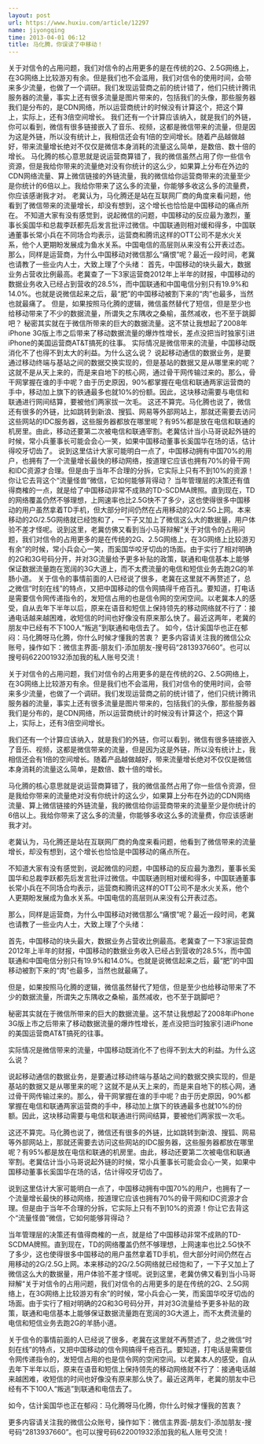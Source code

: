 ```yaml
---
layout: post
url: https://www.huxiu.com/article/12297
name: jiyongqing
time: 2013-04-01 06:12
title: 马化腾，你误读了中移动！
---
```

关于对信令的占用问题，我们对信令的占用更多的是在传统的2G、2.5G网络上，在3G网络上比较游刃有余。但是我们也不会滥用，我们对信令的使用时间，会带来多少流量，也做了一个调研。我们发现运营商之前的统计错了，他们只统计腾讯服务器的流量，事实上还有很多流量是图片带来的，包括我们的头像，那些服务器我们是分布的，是CDN网络，所以运营商统计的时候没有计算这个，把这个算上，实际上，还有3倍空间增长。 我们还有一个计算应该纳入，就是我们的外链，你可以看到，微信有很多链接嵌入了音乐、视频，这都是微信带来的流量，但是因为这是外链，所以没有统计上，我相信还会有1倍的空间增长。随着产品越做越好，带来流量增长绝对不仅仅是微信本身消耗的流量这么简单，是数倍、数十倍的增长。 马化腾的核心意思就是说运营商算错了，我的微信虽然占用了你一些信令资源，但是我给你带来的流量绝对没有你统计的这么少，如果算上分布在外边的CDN网络流量、算上微信链接的外链流量，我的微信给你运营商带来的流量至少是你统计的6倍以上。我给你带来了这么多的流量，你能够多收这么多的流量费，你应该感谢我才对。 老冀认为，马化腾还是站在互联网厂商的角度来看问题，他看到了微信带来的流量增长，却没有想到，这个增长也恰恰是中国移动的痛点所在。 不知道大家有没有感觉到，说起微信的问题，中国移动的反应最为激烈，董事长奚国华和总裁李跃都先后发言批评过微信。中国联通则相对缓和得多，中国联通董事长常小兵在不同场合均表示，运营商和腾讯这样的OTT公司不是水火关系，他个人更期盼发展成为鱼水关系。中国电信的高层则从来没有公开表过态。 那么，同样是运营商，为什么中国移动对微信那么“痛恨”呢？最近一段时间，老冀也请教了一些业内人士，大致上理了个头绪： 首先，中国移动的块头最大，数据业务占营收比例最高。老冀查了一下3家运营商2012年上半年的财报，中国移动的数据业务收入已经占到营收的28.5%，而中国联通和中国电信分别只有19.9%和14.0%。也就是说微信起来之后，最“肥”的中国移动被割下来的“肉”也最多，当然也就最痛了。 但是，如果按照马化腾的逻辑，微信虽然替代了短信，但是至少也给移动带来了不少的数据流量，所谓失之东隅收之桑榆，虽然减收，也不至于跳脚吧？ 秘密其实就在于微信所带来的巨大的数据流量。这不禁让我想起了2008年iPhone 3G版上市之后带来了移动数据流量的爆炸性增长，差点没把当时独家引进iPhone的美国运营商AT&T搞死的往事。 实际情况是微信带来的流量，中国移动既消化不了也得不到太大的利益。为什么这么说？ 说起移动通信的数据业务，是要通过移动终端与基站之间的数据交换实现的，但是基站的数据又是从哪里来的呢？这就不是从天上来的，而是来自地下的核心网，通过骨干网传输过来的。那么，骨干网掌握在谁的手中呢？由于历史原因，90%都掌握在电信和联通两家运营商的手中，移动加上旗下的铁通最多也就10%的份额。因此，这块移动需要与电信和联通进行网间结算，要被他们两家拔一次毛。 这还不算完。马化腾也说了，微信还有很多的外链，比如跳转到新浪、搜狐、网易等外部网站上，那就还需要去访问这些网站的IDC服务器，这些服务器都放在哪里呢？有95%都是放在电信和联通的机房里。由此，移动还要第二次被电信和联通宰割。老冀估计当小马哥说起外链的时候，常小兵董事长可能会会心一笑，如果中国移动董事长奚国华在场的话，估计得咬牙切齿了。 说到这里估计大家可能明白一点了，中国移动拥有中国70%的用户，也拥有了一个流量增长最快的移动网络，按道理它应该也拥有70%的骨干网和IDC资源才合理。但是由于当年不合理的分拆，它实际上只有不到10%的资源！你让它去背这个“流量怪兽”微信，它如何能够背得动？ 当年管理层的决策还有值得商榷的一点，就是给了中国移动非常不成熟的TD-SCDMA牌照。直到现在，TD的网络覆盖仍然不够理想，上网速率也比2.5G快不了多少，这也使得很多中国移动的用户虽然拿着TD手机，但大部分时间仍然在占用移动的2G/2.5G上网。本来移动的2G/2.5G网络就已经饱和了，一下子又加上了微信这么大的数据量，用户体验不差才怪呢。说到这里，老冀仿佛又看到当小马哥辩解“关于对信令的占用问题，我们对信令的占用更多的是在传统的2G、2.5G网络上，在3G网络上比较游刃有余”的时候，常小兵会心一笑，而奚国华咬牙切齿的场面。由于实行了相对明确的2G和3G号码分开，并对3G流量给予更多补贴的政策，联通和电信基本上能够保证数据流量跑在宽阔的3G大道上，而不太费流量的电信和短信业务去跑2G的羊肠小道。 关于信令的事情前面的人已经说了很多，老冀在这里就不再赘述了，总之微信“时刻在线”的特点，又把中国移动的信令网搞得千疮百孔。要知道，打电话是需要信令网传递指令的，发短信占用的也是信令网的空闲空间。以老冀本人的感受，自从去年下半年以后，原来在语音和短信上保持领先的移动网络就不行了：接通电话越来越困难，收短信的时间也好像没有原来那么快了。最近这两年，老冀的朋友中已经有不下100人“叛逃”到联通和电信去了。 如今，估计奚国华也正在郁闷：马化腾呀马化腾，你什么时候才懂我的苦衷？ 更多内容请关注我的微信公众账号，操作如下：微信主界面-朋友们-添加朋友-搜号码“2813937660”。也可以搜号码622001932添加我的私人账号交流！

关于对信令的占用问题，我们对信令的占用更多的是在传统的2G、2.5G网络上，在3G网络上比较游刃有余。但是我们也不会滥用，我们对信令的使用时间，会带来多少流量，也做了一个调研。我们发现运营商之前的统计错了，他们只统计腾讯服务器的流量，事实上还有很多流量是图片带来的，包括我们的头像，那些服务器我们是分布的，是CDN网络，所以运营商统计的时候没有计算这个，把这个算上，实际上，还有3倍空间增长。

我们还有一个计算应该纳入，就是我们的外链，你可以看到，微信有很多链接嵌入了音乐、视频，这都是微信带来的流量，但是因为这是外链，所以没有统计上，我相信还会有1倍的空间增长。随着产品越做越好，带来流量增长绝对不仅仅是微信本身消耗的流量这么简单，是数倍、数十倍的增长。

马化腾的核心意思就是说运营商算错了，我的微信虽然占用了你一些信令资源，但是我给你带来的流量绝对没有你统计的这么少，如果算上分布在外边的CDN网络流量、算上微信链接的外链流量，我的微信给你运营商带来的流量至少是你统计的6倍以上。我给你带来了这么多的流量，你能够多收这么多的流量费，你应该感谢我才对。

老冀认为，马化腾还是站在互联网厂商的角度来看问题，他看到了微信带来的流量增长，却没有想到，这个增长也恰恰是中国移动的痛点所在。

不知道大家有没有感觉到，说起微信的问题，中国移动的反应最为激烈，董事长奚国华和总裁李跃都先后发言批评过微信。中国联通则相对缓和得多，中国联通董事长常小兵在不同场合均表示，运营商和腾讯这样的OTT公司不是水火关系，他个人更期盼发展成为鱼水关系。中国电信的高层则从来没有公开表过态。

那么，同样是运营商，为什么中国移动对微信那么“痛恨”呢？最近一段时间，老冀也请教了一些业内人士，大致上理了个头绪：

首先，中国移动的块头最大，数据业务占营收比例最高。老冀查了一下3家运营商2012年上半年的财报，中国移动的数据业务收入已经占到营收的28.5%，而中国联通和中国电信分别只有19.9%和14.0%。也就是说微信起来之后，最“肥”的中国移动被割下来的“肉”也最多，当然也就最痛了。

但是，如果按照马化腾的逻辑，微信虽然替代了短信，但是至少也给移动带来了不少的数据流量，所谓失之东隅收之桑榆，虽然减收，也不至于跳脚吧？

秘密其实就在于微信所带来的巨大的数据流量。这不禁让我想起了2008年iPhone 3G版上市之后带来了移动数据流量的爆炸性增长，差点没把当时独家引进iPhone的美国运营商AT&T搞死的往事。

实际情况是微信带来的流量，中国移动既消化不了也得不到太大的利益。为什么这么说？

说起移动通信的数据业务，是要通过移动终端与基站之间的数据交换实现的，但是基站的数据又是从哪里来的呢？这就不是从天上来的，而是来自地下的核心网，通过骨干网传输过来的。那么，骨干网掌握在谁的手中呢？由于历史原因，90%都掌握在电信和联通两家运营商的手中，移动加上旗下的铁通最多也就10%的份额。因此，这块移动需要与电信和联通进行网间结算，要被他们两家拔一次毛。

这还不算完。马化腾也说了，微信还有很多的外链，比如跳转到新浪、搜狐、网易等外部网站上，那就还需要去访问这些网站的IDC服务器，这些服务器都放在哪里呢？有95%都是放在电信和联通的机房里。由此，移动还要第二次被电信和联通宰割。老冀估计当小马哥说起外链的时候，常小兵董事长可能会会心一笑，如果中国移动董事长奚国华在场的话，估计得咬牙切齿了。

说到这里估计大家可能明白一点了，中国移动拥有中国70%的用户，也拥有了一个流量增长最快的移动网络，按道理它应该也拥有70%的骨干网和IDC资源才合理。但是由于当年不合理的分拆，它实际上只有不到10%的资源！你让它去背这个“流量怪兽”微信，它如何能够背得动？

当年管理层的决策还有值得商榷的一点，就是给了中国移动非常不成熟的TD-SCDMA牌照。直到现在，TD的网络覆盖仍然不够理想，上网速率也比2.5G快不了多少，这也使得很多中国移动的用户虽然拿着TD手机，但大部分时间仍然在占用移动的2G/2.5G上网。本来移动的2G/2.5G网络就已经饱和了，一下子又加上了微信这么大的数据量，用户体验不差才怪呢。说到这里，老冀仿佛又看到当小马哥辩解“关于对信令的占用问题，我们对信令的占用更多的是在传统的2G、2.5G网络上，在3G网络上比较游刃有余”的时候，常小兵会心一笑，而奚国华咬牙切齿的场面。由于实行了相对明确的2G和3G号码分开，并对3G流量给予更多补贴的政策，联通和电信基本上能够保证数据流量跑在宽阔的3G大道上，而不太费流量的电信和短信业务去跑2G的羊肠小道。

关于信令的事情前面的人已经说了很多，老冀在这里就不再赘述了，总之微信“时刻在线”的特点，又把中国移动的信令网搞得千疮百孔。要知道，打电话是需要信令网传递指令的，发短信占用的也是信令网的空闲空间。以老冀本人的感受，自从去年下半年以后，原来在语音和短信上保持领先的移动网络就不行了：接通电话越来越困难，收短信的时间也好像没有原来那么快了。最近这两年，老冀的朋友中已经有不下100人“叛逃”到联通和电信去了。

如今，估计奚国华也正在郁闷：马化腾呀马化腾，你什么时候才懂我的苦衷？

更多内容请关注我的微信公众账号，操作如下：微信主界面-朋友们-添加朋友-搜号码“2813937660”。也可以搜号码622001932添加我的私人账号交流！

